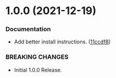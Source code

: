 # 1.0.0 (2021-12-19)


### Documentation

* Add better install instructions. ([11ccdf8](https://github.com/JoshPiper/gm_sysinfo/commit/11ccdf8e114954c84a2125b02b6f1f04fa5d37a8))


### BREAKING CHANGES

* Initial 1.0.0 Release.



